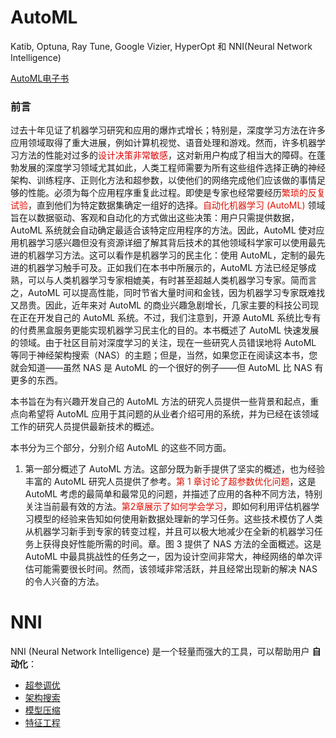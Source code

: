 # AutoML

Katib, Optuna, Ray Tune, Google Vizier, HyperOpt 和 NNI(Neural Network Intelligence)

[AutoML电子书](https://www.automl.org/book/)

### 前言

过去十年见证了机器学习研究和应用的爆炸式增长；特别是，深度学习方法在许多应用领域取得了重大进展，例如计算机视觉、语音处理和游戏。然而，许多机器学习方法的性能对过多的<font color="deep yellow">设计决策非常敏感</font>，这对新用户构成了相当大的障碍。在蓬勃发展的深度学习领域尤其如此，人类工程师需要为所有这些组件选择正确的神经架构、训练程序、正则化方法和超参数，以使他们的网络完成他们应该做的事情足够的性能。必须为每个应用程序重复此过程。即使是专家也经常要经历<font color="deepyellow">繁琐的反复试验</font>，直到他们为特定数据集确定一组好的选择。<font color="deepyellow">自动化机器学习 (AutoML) </font>领域旨在以数据驱动、客观和自动化的方式做出这些决策：用户只需提供数据，AutoML 系统就会自动确定最适合该特定应用程序的方法。因此，AutoML 使对应用机器学习感兴趣但没有资源详细了解其背后技术的其他领域科学家可以使用最先进的机器学习方法。这可以看作是机器学习的民主化：使用 AutoML，定制的最先进的机器学习触手可及。正如我们在本书中所展示的，AutoML 方法已经足够成熟，可以与人类机器学习专家相媲美，有时甚至超越人类机器学习专家。简而言之，AutoML 可以提高性能，同时节省大量时间和金钱，因为机器学习专家既难找又昂贵。因此，近年来对 AutoML 的商业兴趣急剧增长，几家主要的科技公司现在正在开发自己的 AutoML 系统。不过，我们注意到，开源 AutoML 系统比专有的付费黑盒服务更能实现机器学习民主化的目的。本书概述了 AutoML 快速发展的领域。由于社区目前对深度学习的关注，现在一些研究人员错误地将 AutoML 等同于神经架构搜索（NAS）的主题；但是，当然，如果您正在阅读这本书，您就会知道——虽然 NAS 是 AutoML 的一个很好的例子——但 AutoML 比 NAS 有更多的东西。

本书旨在为有兴趣开发自己的 AutoML 方法的研究人员提供一些背景和起点，重点向希望将 AutoML 应用于其问题的从业者介绍可用的系统，并为已经在该领域工作的研究人员提供最新技术的概述。

本书分为三个部分，分别介绍 AutoML 的这些不同方面。

1. 第一部分概述了 AutoML 方法。这部分既为新手提供了坚实的概述，也为经验丰富的 AutoML 研究人员提供了参考。<font color="deepyellow">第 1 章讨论了超参数优化问题</font>，这是 AutoML 考虑的最简单和最常见的问题，并描述了应用的各种不同方法，特别关注当前最有效的方法。<font color="deepyellow">第2章展示了如何学会学习</font>，即如何利用评估机器学习模型的经验来告知如何使用新数据处理新的学习任务。这些技术模仿了人类从机器学习新手到专家的转变过程，并且可以极大地减少在全新的机器学习任务上获得良好性能所需的时间。章。图 3 提供了 NAS 方法的全面概述。这是 AutoML 中最具挑战性的任务之一，因为设计空间非常大，神经网络的单次评估可能需要很长时间。然而，该领域非常活跃，并且经常出现新的解决 NAS 的令人兴奋的方法。







# NNI

NNI (Neural Network Intelligence) 是一个轻量而强大的工具，可以帮助用户 **自动化**：

- [超参调优](https://nni.readthedocs.io/zh/stable/hpo/overview.html)
- [架构搜索](https://nni.readthedocs.io/zh/stable/nas/overview.html)
- [模型压缩](https://nni.readthedocs.io/zh/stable/compression/overview.html)
- [特征工程](https://nni.readthedocs.io/zh/stable/feature_engineering/overview.html)
